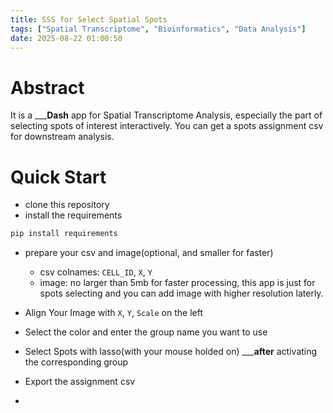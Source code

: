 ```yaml
---
title: SSS for Select Spatial Spots
tags: ["Spatial Transcriptome", "Bioinformatics", "Data Analysis"]
date: 2025-08-22 01:00:50
---
```

# Abstract
It is a _____Dash__ app for Spatial Transcriptome Analysis, especially the part of selecting spots of interest interactively. You can get a spots assignment csv for downstream analysis.

# Quick Start

- clone this repository
- install the requirements
```bash
pip install requirements
```
- prepare your csv and image(optional, and smaller for faster)
    - csv colnames: `CELL_ID`, `X`, `Y`
    - image: no larger than 5mb for faster processing, this app is just for spots selecting and you can add image with higher resolution laterly.

- Align Your Image with `X`, `Y`, `Scale` on the left
- Select the color and enter the group name you want to use
- Select Spots with lasso(with your mouse holded on) _____after__ activating the corresponding group
- Export the assignment csv
- 
